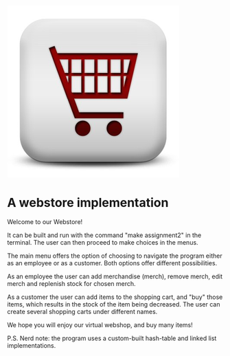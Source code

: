 ![webstore-logo](https://github.com/alko5923/Webstore/blob/main/webstore-logo.jpg)

# A webstore implementation 

Welcome to our Webstore!

It can be built and run with the command "make assignment2" in the terminal.
The user can then proceed to make choices in the menus. 

The main menu offers the option of choosing to navigate the program either as
an employee or as a customer. Both options offer different possibilities.

As an employee the user can add merchandise (merch), remove merch, edit merch and replenish 
stock for chosen merch.

As a customer the user can add items to the shopping cart, and "buy" those items,
which results in the stock of the item being decreased. The user can create
several shopping carts under different names. 

We hope you will enjoy our virtual webshop, and buy many items! 

P.S. Nerd note: the program uses a custom-built hash-table and linked list implementations. 
